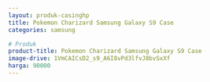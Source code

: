 ```yaml
---
layout: produk-casinghp
title: Pokemon Charizard Samsung Galaxy S9 Case
categories: samsung

# Produk
product-title: Pokemon Charizard Samsung Galaxy S9 Case
image-drive: 1VmCAICsD2_s9_A6I8vPd3lfvJ8bvSxXf
harga: 90000
---
```

